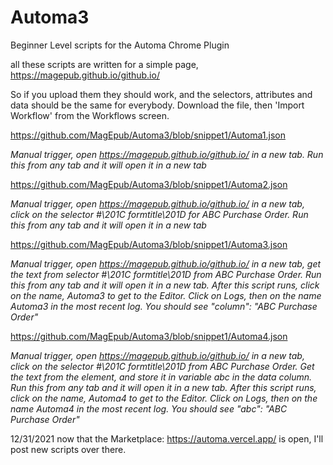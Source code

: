 # Automa3

Beginner Level scripts for the Automa Chrome Plugin

all these scripts are written for a simple page, <https://magepub.github.io/github.io/>

So if you upload them they should work, and the selectors, attributes and data should be the same for everybody.  Download the file, then 'Import Workflow' from the Workflows screen.

<https://github.com/MagEpub/Automa3/blob/snippet1/Automa1.json>

*Manual trigger, open <https://magepub.github.io/github.io/> in a new tab. Run this from any tab and it will open it in a new tab*

<https://github.com/MagEpub/Automa3/blob/snippet1/Automa2.json>

*Manual trigger, open <https://magepub.github.io/github.io/> in a new tab, click on the selector #\201C formtitle\201D for ABC Purchase Order.  Run this from any tab and it will open it in a new tab*

<https://github.com/MagEpub/Automa3/blob/snippet1/Automa3.json>

*Manual trigger, open <https://magepub.github.io/github.io/> in a new tab, get the text from selector #\201C formtitle\201D from ABC Purchase Order.  Run this from any tab and it will open it in a new tab.  After this script runs, click on the name, Automa3 to get to the Editor.  Click on Logs, then on the name Automa3 in the most recent log.  You should see  "column": "ABC Purchase Order"*

<https://github.com/MagEpub/Automa3/blob/snippet1/Automa4.json>

*Manual trigger, open <https://magepub.github.io/github.io/> in a new tab, click on the selector #\201C formtitle\201D from ABC Purchase Order.  Get the text from the element, and store it in variable abc in the data column.  Run this from any tab and it will open it in a new tab. After this script runs, click on the name, Automa4 to get to the Editor.  Click on Logs, then on the name Automa4 in the most recent log.  You should see  "abc": "ABC Purchase Order"*

12/31/2021 now that the Marketplace: https://automa.vercel.app/  is open, I'll post new scripts over there.
